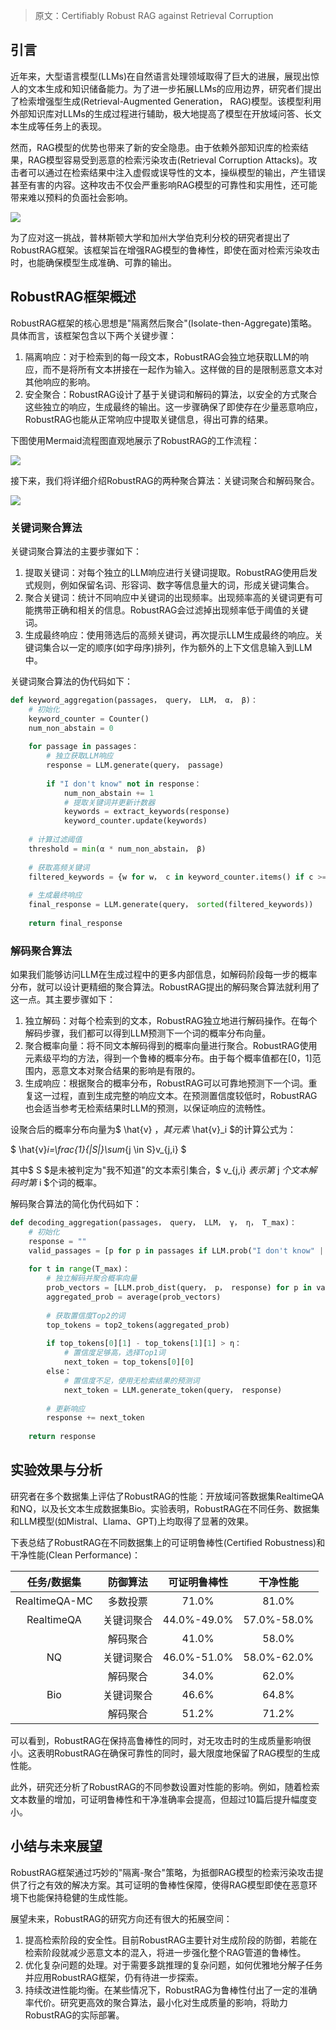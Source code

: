 > 原文：Certifiably Robust RAG against Retrieval Corruption
>

## 引言
近年来，大型语言模型(LLMs)在自然语言处理领域取得了巨大的进展，展现出惊人的文本生成和知识储备能力。为了进一步拓展LLMs的应用边界，研究者们提出了检索增强型生成(Retrieval-Augmented Generation， RAG)模型。该模型利用外部知识库对LLMs的生成过程进行辅助，极大地提高了模型在开放域问答、长文本生成等任务上的表现。

然而，RAG模型的优势也带来了新的安全隐患。由于依赖外部知识库的检索结果，RAG模型容易受到恶意的检索污染攻击(Retrieval Corruption Attacks)。攻击者可以通过在检索结果中注入虚假或误导性的文本，操纵模型的输出，产生错误甚至有害的内容。这种攻击不仅会严重影响RAG模型的可靠性和实用性，还可能带来难以预料的负面社会影响。

![](https://cdn.nlark.com/yuque/0/2024/png/406504/1716789516013-90654fd3-0358-4ccd-9a8f-b878a53b1751.png)

为了应对这一挑战，普林斯顿大学和加州大学伯克利分校的研究者提出了RobustRAG框架。该框架旨在增强RAG模型的鲁棒性，即使在面对检索污染攻击时，也能确保模型生成准确、可靠的输出。

## RobustRAG框架概述
RobustRAG框架的核心思想是"隔离然后聚合"(Isolate-then-Aggregate)策略。具体而言，该框架包含以下两个关键步骤：

1.  隔离响应：对于检索到的每一段文本，RobustRAG会独立地获取LLM的响应，而不是将所有文本拼接在一起作为输入。这样做的目的是限制恶意文本对其他响应的影响。 
2.  安全聚合：RobustRAG设计了基于关键词和解码的算法，以安全的方式聚合这些独立的响应，生成最终的输出。这一步骤确保了即使存在少量恶意响应，RobustRAG也能从正常响应中提取关键信息，得出可靠的结果。 

下图使用Mermaid流程图直观地展示了RobustRAG的工作流程：

![](https://cdn.nlark.com/yuque/0/2024/png/406504/1716789463103-d908d369-0d7a-4e54-be56-dfa27065a55f.png)

接下来，我们将详细介绍RobustRAG的两种聚合算法：关键词聚合和解码聚合。

![](https://cdn.nlark.com/yuque/0/2024/png/406504/1716789538639-b0ea4919-b6f5-4955-b65b-7cbfb370a79a.png)

### 关键词聚合算法
关键词聚合算法的主要步骤如下：

1.  提取关键词：对每个独立的LLM响应进行关键词提取。RobustRAG使用启发式规则，例如保留名词、形容词、数字等信息量大的词，形成关键词集合。 
2.  聚合关键词：统计不同响应中关键词的出现频率。出现频率高的关键词更有可能携带正确和相关的信息。RobustRAG会过滤掉出现频率低于阈值的关键词。 
3.  生成最终响应：使用筛选后的高频关键词，再次提示LLM生成最终的响应。关键词集合以一定的顺序(如字母序)排列，作为额外的上下文信息输入到LLM中。 

关键词聚合算法的伪代码如下：

```python
def keyword_aggregation(passages， query， LLM， α， β)：
    # 初始化
    keyword_counter = Counter()
    num_non_abstain = 0
    
    for passage in passages：
        # 独立获取LLM响应
        response = LLM.generate(query， passage)
        
        if "I don't know" not in response：
            num_non_abstain += 1
            # 提取关键词并更新计数器
            keywords = extract_keywords(response)
            keyword_counter.update(keywords)
    
    # 计算过滤阈值
    threshold = min(α * num_non_abstain， β)
    
    # 获取高频关键词
    filtered_keywords = {w for w， c in keyword_counter.items() if c >= threshold}
    
    # 生成最终响应
    final_response = LLM.generate(query， sorted(filtered_keywords))
    
    return final_response
```

### 解码聚合算法
如果我们能够访问LLM在生成过程中的更多内部信息，如解码阶段每一步的概率分布，就可以设计更精细的聚合算法。RobustRAG提出的解码聚合算法就利用了这一点。其主要步骤如下：

1.  独立解码：对每个检索到的文本，RobustRAG独立地进行解码操作。在每个解码步骤，我们都可以得到LLM预测下一个词的概率分布向量。 
2.  聚合概率向量：将不同文本解码得到的概率向量进行聚合。RobustRAG使用元素级平均的方法，得到一个鲁棒的概率分布。由于每个概率值都在[0，1]范围内，恶意文本对聚合结果的影响是有限的。 
3.  生成响应：根据聚合的概率分布，RobustRAG可以可靠地预测下一个词。重复这一过程，直到生成完整的响应文本。在预测置信度较低时，RobustRAG也会适当参考无检索结果时LLM的预测，以保证响应的流畅性。 

设聚合后的概率分布向量为$ \hat{v} $，其元素$ \hat{v}_i $的计算公式为：

$ \hat{v}_i=\frac{1}{|S|}\sum_{j \in S}v_{j,i}
 $

其中$ S $是未被判定为"我不知道"的文本索引集合，$ v_{j,i} $表示第$ j $个文本解码时第$ i $个词的概率。

解码聚合算法的简化伪代码如下：

```python
def decoding_aggregation(passages， query， LLM， γ， η， T_max)：
    # 初始化
    response = ""
    valid_passages = [p for p in passages if LLM.prob("I don't know" | query， p) < γ]
    
    for t in range(T_max)：
        # 独立解码并聚合概率向量
        prob_vectors = [LLM.prob_dist(query， p， response) for p in valid_passages]
        aggregated_prob = average(prob_vectors)
        
        # 获取置信度Top2的词
        top_tokens = top2_tokens(aggregated_prob)
        
        if top_tokens[0][1] - top_tokens[1][1] > η：
            # 置信度足够高，选择Top1词
            next_token = top_tokens[0][0]
        else：
            # 置信度不足，使用无检索结果的预测词
            next_token = LLM.generate_token(query， response)
        
        # 更新响应
        response += next_token
    
    return response
```

## 实验效果与分析
研究者在多个数据集上评估了RobustRAG的性能：开放域问答数据集RealtimeQA和NQ，以及长文本生成数据集Bio。实验表明，RobustRAG在不同任务、数据集和LLM模型(如Mistral、Llama、GPT)上均取得了显著的效果。

下表总结了RobustRAG在不同数据集上的可证明鲁棒性(Certified Robustness)和干净性能(Clean Performance)：

| 任务/数据集 | 防御算法 | 可证明鲁棒性 | 干净性能 |
| :---: | :---: | :---: | :---: |
| RealtimeQA-MC | 多数投票 | 71.0% | 81.0% |
| RealtimeQA | 关键词聚合 | 44.0%-49.0% | 57.0%-58.0% |
| | 解码聚合 | 41.0% | 58.0% |
| NQ | 关键词聚合 | 46.0%-51.0% | 58.0%-62.0% |
| | 解码聚合 | 34.0% | 62.0% |
| Bio | 关键词聚合 | 46.6% | 64.8% |
| | 解码聚合 | 51.2% | 71.2% |


可以看到，RobustRAG在保持高鲁棒性的同时，对无攻击时的生成质量影响很小。这表明RobustRAG在确保可靠性的同时，最大限度地保留了RAG模型的生成性能。

此外，研究还分析了RobustRAG的不同参数设置对性能的影响。例如，随着检索文本数量的增加，可证明鲁棒性和干净准确率会提高，但超过10篇后提升幅度变小。

## 小结与未来展望
RobustRAG框架通过巧妙的"隔离-聚合"策略，为抵御RAG模型的检索污染攻击提供了行之有效的解决方案。其可证明的鲁棒性保障，使得RAG模型即使在恶意环境下也能保持稳健的生成性能。

展望未来，RobustRAG的研究方向还有很大的拓展空间：

1.  提高检索阶段的安全性。目前RobustRAG主要针对生成阶段的防御，若能在检索阶段就减少恶意文本的混入，将进一步强化整个RAG管道的鲁棒性。 
2.  优化复杂问题的处理。对于需要多跳推理的复杂问题，如何优雅地分解子任务并应用RobustRAG框架，仍有待进一步探索。 
3.  持续改进性能均衡。在某些情况下，RobustRAG为鲁棒性付出了一定的准确率代价。研究更高效的聚合算法，最小化对生成质量的影响，将助力RobustRAG的实际部署。 

